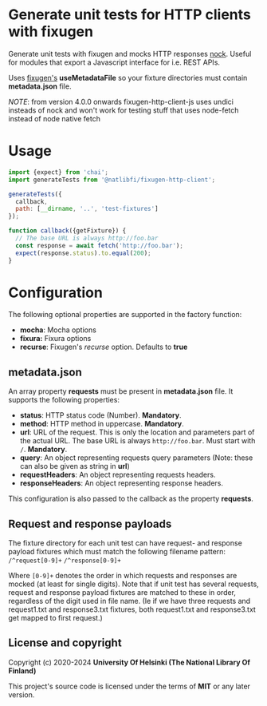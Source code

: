 # Generate unit tests for HTTP clients with fixugen

Generate unit tests with fixugen and mocks HTTP responses [nock](https://www.npmjs.com/package/nock). Useful for modules that export a Javascript interface for i.e. REST APIs.

Uses [fixugen's](https://www.npmjs.com/package/@natlibfi/fixugen) **useMetadataFile** so your fixture directories must contain **metadata.json** file.

*NOTE*: from version 4.0.0 onwards fixugen-http-client-js uses undici insteads of nock and won't work for testing stuff that uses node-fetch instead of node native fetch

# Usage
```js
import {expect} from 'chai';
import generateTests from '@natlibfi/fixugen-http-client';

generateTests({
  callback,
  path: [__dirname, '..', 'test-fixtures']
});

function callback({getFixture}) {
  // The base URL is always http://foo.bar
  const response = await fetch('http://foo.bar');
  expect(response.status).to.equal(200);
}
```
# Configuration
The following optional properties are supported in the factory function:
- **mocha**: Mocha options
- **fixura:** Fixura options
- **recurse**: Fixugen's *recurse* option. Defaults to **true**

## metadata.json
An array property **requests** must be present in **metadata.json** file. It supports the following properties:
- **status**: HTTP status code (Number). **Mandatory**.
- **method**: HTTP method in uppercase. **Mandatory**.
- **url**: URL of the request. This is only the location and parameters part of the actual URL. The base URL is always `http://foo.bar`. Must start with `/`. **Mandatory**.
- **query**: An object representing requests query parameters (Note: these can also be given as string in **url**)
- **requestHeaders**: An object representing requests headers.
- **responseHeaders**: An object representing response headers.

This configuration is also passed to the callback as the property **requests**.

## Request and response payloads
The fixture directory for each unit test can have request- and response payload fixtures which must match the following filename pattern:
`/^request[0-9]+`
`/^response[0-9]+`

Where `[0-9]+` denotes the order in which requests and responses are mocked (at least for single digits). Note that if unit test has several requests, request and response payload fixtures are matched to these in order, regardless of the digit used in file name. (Ie if we have three requests and request1.txt and response3.txt fixtures, both request1.txt and response3.txt get mapped to first request.)


## License and copyright

Copyright (c) 2020-2024 **University Of Helsinki (The National Library Of Finland)**

This project's source code is licensed under the terms of **MIT** or any later version.